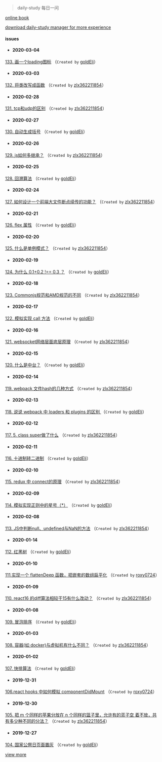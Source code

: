 
 > daily-study 每日一问

 [online book](https://zlx362211854.github.io/daily-book/)

 [download daily-study manager for more experience](https://github.com/zlx362211854/issues-manager)

#### issues
* #### 2020-03-04
 [133. 画一个loading图标](https://github.com/zlx362211854/daily-study/issues/190) （`Created by` [goldEli](https://github.com/goldEli)）

* #### 2020-03-03
 [132. 将类改写成函数](https://github.com/zlx362211854/daily-study/issues/189) （`Created by` [zlx362211854](https://github.com/zlx362211854)）

* #### 2020-02-28
 [131. tcp和udp的区别](https://github.com/zlx362211854/daily-study/issues/188) （`Created by` [zlx362211854](https://github.com/zlx362211854)）

* #### 2020-02-27
 [130. 自动生成括号](https://github.com/zlx362211854/daily-study/issues/187) （`Created by` [goldEli](https://github.com/goldEli)）

* #### 2020-02-26
 [129. js如何多继承？](https://github.com/zlx362211854/daily-study/issues/186) （`Created by` [zlx362211854](https://github.com/zlx362211854)）

* #### 2020-02-25
 [128. 回溯算法](https://github.com/zlx362211854/daily-study/issues/185) （`Created by` [goldEli](https://github.com/goldEli)）

* #### 2020-02-24
 [127. 如何设计一个前端大文件断点续传的功能？](https://github.com/zlx362211854/daily-study/issues/184) （`Created by` [zlx362211854](https://github.com/zlx362211854)）

* #### 2020-02-21
 [126. flex 属性](https://github.com/zlx362211854/daily-study/issues/183) （`Created by` [goldEli](https://github.com/goldEli)）

* #### 2020-02-20
 [125. 什么是单例模式？](https://github.com/zlx362211854/daily-study/issues/182) （`Created by` [zlx362211854](https://github.com/zlx362211854)）

* #### 2020-02-19
 [124. 为什么 0.1+0.2 !== 0.3 ？](https://github.com/zlx362211854/daily-study/issues/181) （`Created by` [goldEli](https://github.com/goldEli)）

* #### 2020-02-18
 [123. Commonjs规范和AMD规范的不同](https://github.com/zlx362211854/daily-study/issues/180) （`Created by` [zlx362211854](https://github.com/zlx362211854)）

* #### 2020-02-17
 [122. 模拟实现 call 方法](https://github.com/zlx362211854/daily-study/issues/179) （`Created by` [goldEli](https://github.com/goldEli)）

* #### 2020-02-16
 [121. websocket网络层面底层原理](https://github.com/zlx362211854/daily-study/issues/178) （`Created by` [zlx362211854](https://github.com/zlx362211854)）

* #### 2020-02-15
 [120. 什么是中台？](https://github.com/zlx362211854/daily-study/issues/177) （`Created by` [goldEli](https://github.com/goldEli)）

* #### 2020-02-14
 [119. webpack 文件hash的几种方式](https://github.com/zlx362211854/daily-study/issues/176) （`Created by` [zlx362211854](https://github.com/zlx362211854)）

* #### 2020-02-13
 [118. 说说 webpack 中 loaders 和 plugins 的区别 ](https://github.com/zlx362211854/daily-study/issues/175) （`Created by` [goldEli](https://github.com/goldEli)）

* #### 2020-02-12
 [117. 5. class super做了什么](https://github.com/zlx362211854/daily-study/issues/174) （`Created by` [zlx362211854](https://github.com/zlx362211854)）

* #### 2020-02-11
 [116. 十进制转二进制](https://github.com/zlx362211854/daily-study/issues/172) （`Created by` [goldEli](https://github.com/goldEli)）

* #### 2020-02-10
 [115.  redux 中 connect的原理](https://github.com/zlx362211854/daily-study/issues/171) （`Created by` [zlx362211854](https://github.com/zlx362211854)）

* #### 2020-02-09
 [114. 模拟实现正则中的星号（*）](https://github.com/zlx362211854/daily-study/issues/170) （`Created by` [goldEli](https://github.com/goldEli)）

* #### 2020-02-08
 [113. JS中判断null、undefined与NaN的方法](https://github.com/zlx362211854/daily-study/issues/169) （`Created by` [zlx362211854](https://github.com/zlx362211854)）

* #### 2020-01-14
 [112. 红黑树](https://github.com/zlx362211854/daily-study/issues/168) （`Created by` [goldEli](https://github.com/goldEli)）

* #### 2020-01-10
 [111.实现一个 flattenDeep 函数，把嵌套的数组扁平化](https://github.com/zlx362211854/daily-study/issues/167) （`Created by` [roxy0724](https://github.com/roxy0724)）

* #### 2020-01-09
 [110. react16 的diff算法相较于15有什么改动？](https://github.com/zlx362211854/daily-study/issues/166) （`Created by` [zlx362211854](https://github.com/zlx362211854)）

* #### 2020-01-08
 [109. 冒泡排序](https://github.com/zlx362211854/daily-study/issues/165) （`Created by` [goldEli](https://github.com/goldEli)）

* #### 2020-01-03
 [108. 容器(如 docker)与虚拟机有什么不同？](https://github.com/zlx362211854/daily-study/issues/164) （`Created by` [zlx362211854](https://github.com/zlx362211854)）

* #### 2020-01-02
 [107. 快排算法](https://github.com/zlx362211854/daily-study/issues/163) （`Created by` [goldEli](https://github.com/goldEli)）

* #### 2019-12-31
 [106.react hooks 中如何模拟 componentDidMount](https://github.com/zlx362211854/daily-study/issues/162) （`Created by` [roxy0724](https://github.com/roxy0724)）

* #### 2019-12-30
 [105. 把 m 个同样的苹果分放在 n 个同样的篮子里，允许有的蓝子空 着不放，共有多少种不同的分法？](https://github.com/zlx362211854/daily-study/issues/161) （`Created by` [zlx362211854](https://github.com/zlx362211854)）

* #### 2019-12-27
 [104. 国家公祭日页面置灰](https://github.com/zlx362211854/daily-study/issues/160) （`Created by` [goldEli](https://github.com/goldEli)）

 [view more](https://github.com/zlx362211854/daily-study/issues)